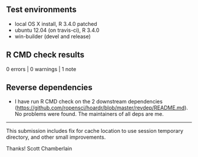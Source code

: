 ## Test environments

* local OS X install, R 3.4.0 patched
* ubuntu 12.04 (on travis-ci), R 3.4.0
* win-builder (devel and release)

## R CMD check results

0 errors | 0 warnings | 1 note

## Reverse dependencies

* I have run R CMD check on the 2 downstream dependencies
(<https://github.com/ropensci/hoardr/blob/master/revdep/README.md>).
No problems were found. The maintainers of all deps are me.

---

This submission includes fix for cache location to use session 
temporary directory, and other small improvements.

Thanks!
Scott Chamberlain
